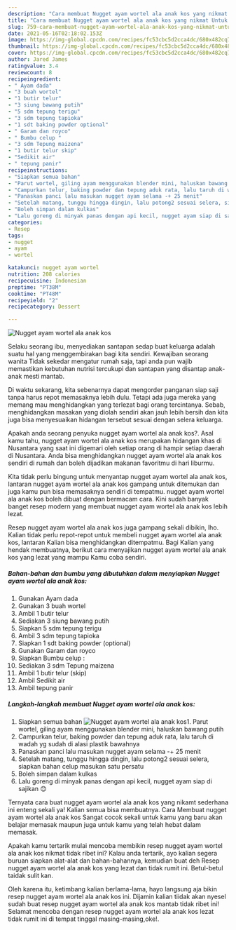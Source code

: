 ```yaml
---
description: "Cara membuat Nugget ayam wortel ala anak kos yang nikmat Untuk Jualan"
title: "Cara membuat Nugget ayam wortel ala anak kos yang nikmat Untuk Jualan"
slug: 759-cara-membuat-nugget-ayam-wortel-ala-anak-kos-yang-nikmat-untuk-jualan
date: 2021-05-16T02:18:02.153Z
image: https://img-global.cpcdn.com/recipes/fc53cbc5d2cca4dc/680x482cq70/nugget-ayam-wortel-ala-anak-kos-foto-resep-utama.jpg
thumbnail: https://img-global.cpcdn.com/recipes/fc53cbc5d2cca4dc/680x482cq70/nugget-ayam-wortel-ala-anak-kos-foto-resep-utama.jpg
cover: https://img-global.cpcdn.com/recipes/fc53cbc5d2cca4dc/680x482cq70/nugget-ayam-wortel-ala-anak-kos-foto-resep-utama.jpg
author: Jared James
ratingvalue: 3.4
reviewcount: 8
recipeingredient:
- " Ayam dada"
- "3 buah wortel"
- "1 butir telur"
- "3 siung bawang putih"
- "5 sdm tepung terigu"
- "3 sdm tepung tapioka"
- "1 sdt baking powder optional"
- " Garam dan royco"
- " Bumbu celup "
- "3 sdm Tepung maizena"
- "1 butir telur skip"
- "Sedikit air"
- " tepung panir"
recipeinstructions:
- "Siapkan semua bahan"
- "Parut wortel, giling ayam menggunakan blender mini, haluskan bawang putih"
- "Campurkan telur, baking powder dan tepung aduk rata, lalu taruh di wadah yg sudah di alasi plastik bawahnya"
- "Panaskan panci lalu masukan nugget ayam selama -+ 25 menit"
- "Setelah matang, tunggu hingga dingin, lalu potong2 sesuai selera, siapkan bahan celup masukan satu persatu"
- "Boleh simpan dalam kulkas"
- "Lalu goreng di minyak panas dengan api kecil, nugget ayam siap di sajikan 😊"
categories:
- Resep
tags:
- nugget
- ayam
- wortel

katakunci: nugget ayam wortel 
nutrition: 208 calories
recipecuisine: Indonesian
preptime: "PT38M"
cooktime: "PT48M"
recipeyield: "2"
recipecategory: Dessert

---
```



![Nugget ayam wortel ala anak kos](https://img-global.cpcdn.com/recipes/fc53cbc5d2cca4dc/680x482cq70/nugget-ayam-wortel-ala-anak-kos-foto-resep-utama.jpg)

Selaku seorang ibu, menyediakan santapan sedap buat keluarga adalah suatu hal yang menggembirakan bagi kita sendiri. Kewajiban seorang  wanita Tidak sekedar mengatur rumah saja, tapi anda pun wajib memastikan kebutuhan nutrisi tercukupi dan santapan yang disantap anak-anak mesti mantab.

Di waktu  sekarang, kita sebenarnya dapat mengorder panganan siap saji tanpa harus repot memasaknya lebih dulu. Tetapi ada juga mereka yang memang mau menghidangkan yang terlezat bagi orang tercintanya. Sebab, menghidangkan masakan yang diolah sendiri akan jauh lebih bersih dan kita juga bisa menyesuaikan hidangan tersebut sesuai dengan selera keluarga. 



Apakah anda seorang penyuka nugget ayam wortel ala anak kos?. Asal kamu tahu, nugget ayam wortel ala anak kos merupakan hidangan khas di Nusantara yang saat ini digemari oleh setiap orang di hampir setiap daerah di Nusantara. Anda bisa menghidangkan nugget ayam wortel ala anak kos sendiri di rumah dan boleh dijadikan makanan favoritmu di hari liburmu.

Kita tidak perlu bingung untuk menyantap nugget ayam wortel ala anak kos, lantaran nugget ayam wortel ala anak kos gampang untuk ditemukan dan juga kamu pun bisa memasaknya sendiri di tempatmu. nugget ayam wortel ala anak kos boleh dibuat dengan bermacam cara. Kini sudah banyak banget resep modern yang membuat nugget ayam wortel ala anak kos lebih lezat.

Resep nugget ayam wortel ala anak kos juga gampang sekali dibikin, lho. Kalian tidak perlu repot-repot untuk membeli nugget ayam wortel ala anak kos, lantaran Kalian bisa menghidangkan ditempatmu. Bagi Kalian yang hendak membuatnya, berikut cara menyajikan nugget ayam wortel ala anak kos yang lezat yang mampu Kamu coba sendiri.

<!--inarticleads1-->

##### Bahan-bahan dan bumbu yang dibutuhkan dalam menyiapkan Nugget ayam wortel ala anak kos:

1. Gunakan  Ayam dada
1. Gunakan 3 buah wortel
1. Ambil 1 butir telur
1. Sediakan 3 siung bawang putih
1. Siapkan 5 sdm tepung terigu
1. Ambil 3 sdm tepung tapioka
1. Siapkan 1 sdt baking powder (optional)
1. Gunakan  Garam dan royco
1. Siapkan  Bumbu celup :
1. Sediakan 3 sdm Tepung maizena
1. Ambil 1 butir telur (skip)
1. Ambil Sedikit air
1. Ambil  tepung panir




<!--inarticleads2-->

##### Langkah-langkah membuat Nugget ayam wortel ala anak kos:

1. Siapkan semua bahan
<img src="https://img-global.cpcdn.com/steps/5c9ef95233417b4c/160x128cq70/nugget-ayam-wortel-ala-anak-kos-langkah-memasak-1-foto.jpg" alt="Nugget ayam wortel ala anak kos">1. Parut wortel, giling ayam menggunakan blender mini, haluskan bawang putih
1. Campurkan telur, baking powder dan tepung aduk rata, lalu taruh di wadah yg sudah di alasi plastik bawahnya
1. Panaskan panci lalu masukan nugget ayam selama -+ 25 menit
1. Setelah matang, tunggu hingga dingin, lalu potong2 sesuai selera, siapkan bahan celup masukan satu persatu
1. Boleh simpan dalam kulkas
1. Lalu goreng di minyak panas dengan api kecil, nugget ayam siap di sajikan 😊




Ternyata cara buat nugget ayam wortel ala anak kos yang nikamt sederhana ini enteng sekali ya! Kalian semua bisa membuatnya. Cara Membuat nugget ayam wortel ala anak kos Sangat cocok sekali untuk kamu yang baru akan belajar memasak maupun juga untuk kamu yang telah hebat dalam memasak.

Apakah kamu tertarik mulai mencoba membikin resep nugget ayam wortel ala anak kos nikmat tidak ribet ini? Kalau anda tertarik, ayo kalian segera buruan siapkan alat-alat dan bahan-bahannya, kemudian buat deh Resep nugget ayam wortel ala anak kos yang lezat dan tidak rumit ini. Betul-betul taidak sulit kan. 

Oleh karena itu, ketimbang kalian berlama-lama, hayo langsung aja bikin resep nugget ayam wortel ala anak kos ini. Dijamin kalian tiidak akan nyesel sudah buat resep nugget ayam wortel ala anak kos mantab tidak ribet ini! Selamat mencoba dengan resep nugget ayam wortel ala anak kos lezat tidak rumit ini di tempat tinggal masing-masing,oke!.

